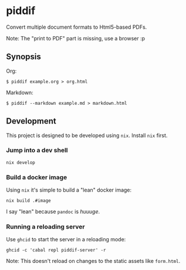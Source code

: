 # piddif

Convert multiple document formats to Html5-based PDFs.

Note: The "print to PDF" part is missing, use a browser :p

## Synopsis

Org:

```
$ piddif example.org > org.html
```

Markdown:

```
$ piddif --markdown example.md > markdown.html
```

## Development

This project is designed to be developed using `nix`. Install `nix` first.

### Jump into a dev shell

```
nix develop
```

### Build a docker image

Using `nix` it's simple to build a "lean" docker image:

```
nix build .#image
```

I say "lean" because `pandoc` is _huuuge_.

### Running a reloading server

Use `ghcid` to start the server in a reloading mode:

```
ghcid -c 'cabal repl piddif-server' -r
```

Note: This doesn't reload on changes to the static assets like `form.html`.
